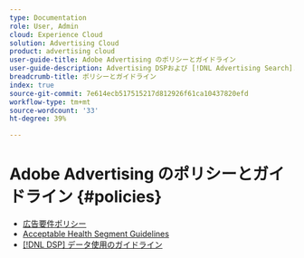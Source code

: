 ```yaml
---
type: Documentation
role: User, Admin
cloud: Experience Cloud
solution: Advertising Cloud
product: advertising cloud
user-guide-title: Adobe Advertising のポリシーとガイドライン
user-guide-description: Advertising DSPおよび [!DNL Advertising Search].
breadcrumb-title: ポリシーとガイドライン
index: true
source-git-commit: 7e614ecb517515217d812926f61ca10437820efd
workflow-type: tm+mt
source-wordcount: '33'
ht-degree: 39%

---
```



# Adobe Advertising のポリシーとガイドライン {#policies}

+ [広告要件ポリシー](/help/policies/ad-requirements-policy.md)
+ [Acceptable Health Segment Guidelines](/help/policies/health-segment-guidelines.md)
+ [[!DNL DSP] データ使用のガイドライン](/help/policies/data-usage-guidelines.md)
